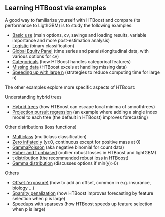 ## Learning HTBoost via examples

A good way to familiarize yourself with HTBoost and compare (its performance to LigthGBM) is to study the following examples:
  
  * [Basic use](examples/Basic%20use.jl) (main options, cv, savings and loading results, variable importance and more post-estimation analysis)
  * [Logistic](examples/Logistic.jl) (binary classification)
  * [Global Equity Panel](examples/Global%20Equity%20Panel.jl) (time series and panels/longitudinal data, with various options for cv)
  * [Categoricals](examples/Categoricals.jl) (how HTBoost handles categorical features)
  * [Missing data](examples/Missing%20data.jl)  (HTBoost excels at handling missing data)
  * [Speeding up with large n](examples/Speeding%20up%20with%20large%20n.jl) (strategies to reduce computing time for large n)

The other examples explore more specific aspects of HTBoost: 

Understanding hybrid trees 
  * [Hybrid trees](examples/Hybrid%20trees.jl) (how HTBoost can escape local minima of smoothtrees)
  * [Projection pursuit regression](examples/Projection%20pursuit%20regression.jl) (an example where adding a single index model to each tree (the default in HTBoost) improves forecasting)

Other distributions (loss functions)
  * [Multiclass](examples/Multiclass.jl) (multiclass classification)
  * [Zero inflated y](examples/Zero%20inflated%20y.jl) (y≥0, continuous except for positive mass at 0)
  * [GammaPoisson](examples/GammaPoisson.jl) (aka negative binomial for count data)  
  * [Huber and t unbiased](examples/Huber%20and%20t%20unbiased.jl) (outlier robust losses in HTBoost and lightGBM)
  * [t distribution](examples/t.jl) (the recommended robust loss in HTBoost)
  * [Gamma distribution](examples/Gamma.jl) (discusses options if min(y)>0)

Others

  * [Offset (exposure)](examples/Offset.jl) (how to add an offset, common in e.g. insurance, biology ...)
  * [Sparsity penalization](examples/Sparsity%20penalization.jl) (how HTBoost improves forecasting by feature selection when p is large)
  * [Speedups with sparsevs](examples/Speedups%20with%20sparsevs.jl) (how HTBoost speeds up feature selection when p is large)



